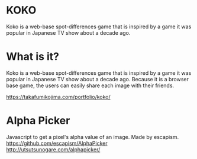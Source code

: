 # KOKO
Koko is a web-base spot-differences game that is inspired by a game it was popular in Japanese TV show about a decade ago.

# What is it?

Koko is a web-base spot-differences game that is inspired by a game it was popular in Japanese TV show about a decade ago. Because it is a browser base game, the users can easily share each image with their friends.

https://takafumikojima.com/portfolio/koko/

# Alpha Picker
Javascript to get a pixel's alpha value of an image. Made by escapism.
https://github.com/escapism/AlphaPicker
http://utsutsunogare.com/alphapicker/
